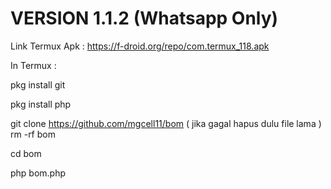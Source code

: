 # VERSION 1.1.2 (Whatsapp Only)

Link Termux Apk : https://f-droid.org/repo/com.termux_118.apk

In Termux :

pkg install git

pkg install php

git clone https://github.com/mgcell11/bom  ( jika gagal hapus dulu file lama )   rm -rf bom

cd bom

php bom.php


